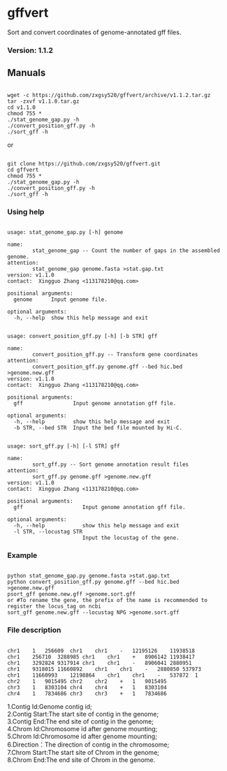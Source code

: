 # gffvert
Sort and convert coordinates of genome-annotated gff files.

### Version: 1.1.2

## Manuals
<pre><code>
wget -c https://github.com/zxgsy520/gffvert/archive/v1.1.2.tar.gz
tar -zxvf v1.1.0.tar.gz
cd v1.1.0
chmod 755 *
./stat_genome_gap.py -h
./convert_position_gff.py -h
./sort_gff -h
</code></pre>
or
<pre><code>
git clone https://github.com/zxgsy520/gffvert.git
cd gffvert
chmod 755 *
./stat_genome_gap.py -h
./convert_position_gff.py -h
./sort_gff -h
</code></pre>

### Using help
<pre><code>
usage: stat_genome_gap.py [-h] genome

name:
        stat_genome_gap -- Count the number of gaps in the assembled genome.
attention:
        stat_genome_gap genome.fasta >stat.gap.txt
version: v1.1.0
contact:  Xingguo Zhang <113178210@qq.com>        

positional arguments:
  genome      Input genome file.

optional arguments:
  -h, --help  show this help message and exit
</code></pre> 
<pre><code>
usage: convert_position_gff.py [-h] [-b STR] gff

name:
        convert_position_gff.py -- Transform gene coordinates
attention:
        convert_position_gff.py genome.gff --bed hic.bed  >genome.new.gff
version: v1.1.0
contact:  Xingguo Zhang <113178210@qq.com>        

positional arguments:
  gff                Input genome annotation gff file.

optional arguments:
  -h, --help         show this help message and exit
  -b STR, --bed STR  Input the bed file mounted by Hi-C.
</code></pre> 
<pre><code>
usage: sort_gff.py [-h] [-l STR] gff

name:
        sort_gff.py -- Sort genome annotation result files
attention:
        sort_gff.py genome.gff >genome.new.gff
version: v1.1.0
contact:  Xingguo Zhang <113178210@qq.com>        

positional arguments:
  gff                   Input genome annotation gff file.

optional arguments:
  -h, --help            show this help message and exit
  -l STR, --locustag STR
                        Input the locustag of the gene.
</code></pre> 
### Example
<pre><code>
python stat_genome_gap.py genome.fasta >stat.gap.txt
python convert_position_gff.py genome.gff --bed hic.bed  >genome.new.gff
psort_gff genome.new.gff >genome.sort.gff
or #To rename the gene, the prefix of the name is recommended to register the locus_tag on ncbi
sort_gff genome.new.gff --locustag NPG >genome.sort.gff
</code></pre>
### File description
<pre><code>
chr1	1	256609	chr1	chr1	-	12195126	11938518
chr1	256710	3288985	chr1	chr1	+	8906142	11938417
chr1	3292824	9317914	chr1	chr1	-	8906041	2880951
chr1	9318015	11660892	chr1	chr1	-	2880850	537973
chr1	11660993	12198864	chr1	chr1	-	537872	1
chr2	1	9015495	chr2	chr2	+	1	9015495
chr3	1	8303104	chr4	chr4	+	1	8303104
chr4	1	7834686	chr3	chr3	+	1	7834686
</code></pre>
1.Contig Id:Genome contig id;  
2.Contig Start:The start site of contig in the genome;  
3.Contig End:The end site of contig in the genome;  
4.Chrom Id:Chromosome id after genome mounting;  
5.Chrom Id:Chromosome id after genome mounting;  
6.Direction：The direction of contig in the chromosome;  
7.Chrom Start:The start site of Chrom in the genome;  
8.Chrom End:The end site of Chrom in the genome.  

